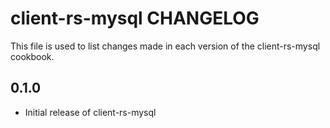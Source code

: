 client-rs-mysql CHANGELOG
===========================

This file is used to list changes made in each version of the client-rs-mysql cookbook.

0.1.0
-----
- Initial release of client-rs-mysql
